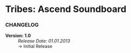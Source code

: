 Tribes: Ascend Soundboard
=======
<h3>CHANGELOG</h3>
<dl>
<dt><strong>Version: 1.0</strong></dt>
<dd><i>Release Date: 01.01.2013</i></dd>
<dd>-> Initial Release</dd>
</dl>
